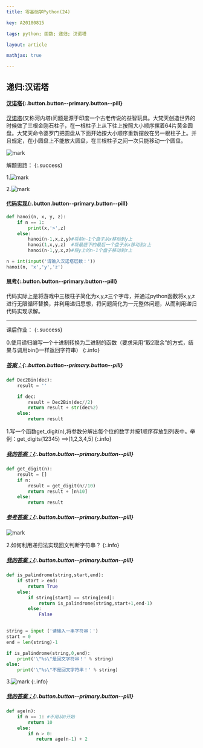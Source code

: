 ```yaml
---
title: 零基础学Python(24)

key: A20180815

tags: python; 函数; 递归; 汉诺塔

layout: article

mathjax: true

---
```


## 递归:汉诺塔
<!--more-->

#### [汉诺塔](#){:.button.button--primary.button--pill} 

[汉诺塔](https://baike.baidu.com/item/%E6%B1%89%E8%AF%BA%E5%A1%94/3468295?fr=aladdin)(又称河内塔)问题是源于印度一个古老传说的益智玩具。大梵天创造世界的时候做了三根金刚石柱子，在一根柱子上从下往上按照大小顺序摞着64片黄金圆盘。大梵天命令婆罗门把圆盘从下面开始按大小顺序重新摆放在另一根柱子上。并且规定，在小圆盘上不能放大圆盘，在三根柱子之间一次只能移动一个圆盘。  



![mark](http://pdg2co4cr.bkt.clouddn.com/blog/180815/I5gGF3KkJ8.png?imageslim)

解题思路：
{:.success}



1.![mark](http://pdg2co4cr.bkt.clouddn.com/blog/180815/g9LA9f1KAJ.png?imageslim)

2.![mark](http://pdg2co4cr.bkt.clouddn.com/blog/180815/42aheFelhi.png?imageslim)



#### [代码实现](#){:.button.button--primary.button--pill} 

``` python
def hanoi(n, x, y, z):
    if n == 1:
        print(x,'>',z)
    else:
        hanoi(n-1,x,z,y)#将前n-1个盘子从x移动到y上
        hanoi(1,x,y,z)  #将最底下的最后一个盘子从x移动到z上
        hanoi(n-1,y,x,z)#将y上的n-1个盘子移动到z上

n = int(input('请输入汉诺塔层数：'))
hanoi(n, 'x','y','z')

```



#### [思考](#){:.button.button--primary.button--pill} 

代码实际上是将游戏中三根柱子简化为x,y,z三个字母，并通过python函数将x,y,z进行无限循环替换，并利用递归思想，将问题简化为一元整体问题，从而利用递归代码实现求解。

------

课后作业：
{:.success}



0.使用递归编写一个十进制转换为二进制的函数（要求采用“取2取余”的方式，结果与调用bin()一样返回字符串）
{:.info}



##### [答案：](#){:.button.button--primary.button--pill}

```python
def Dec2Bin(dec):
    result = ''

    if dec:
        result = Dec2Bin(dec//2)
        return result + str(dec%2)
    else:
        return result

```





1.写一个函数get_digit(n),将参数分解出每个位的数字并按1顺序存放到列表中。举例：get_digits(12345) ==>[1,2,3,4,5]
{:.info}





##### [我的答案：](#){:.button.button--primary.button--pill}

```python
def get_digit(n):
    result = []
    if n:
        result = get_digit(n//10)
        return result + [n%10]
    else:
        return result
```



##### [参考答案：](#){:.button.button--primary.button--pill}

![mark](http://pdg2co4cr.bkt.clouddn.com/blog/180823/C1CHcdJcaA.png?imageslim)



2.如何利用递归法实现回文判断字符串？
{:.info}

##### [我的答案：](#){:.button.button--primary.button--pill}

```python
def is_palindrome(string,start,end):
    if start > end:
        return True
    else:
        if string[start] == string[end]:
            return is_palindrome(string,start+1,end-1)
        else:
            False
        

string = input ('请输入一串字符串：')
start = 0
end = len(string)-1

if is_palindrome(string,0,end):
    print('\"%s\"是回文字符串！' % string)
else:
    print('\"%s\"不是回文字符串！' % string)

```


3.![mark](http://pdg2co4cr.bkt.clouddn.com/blog/180823/KKdKE2E6ih.png?imageslim)
{:.info}



##### [我的答案：](#){:.button.button--primary.button--pill}

```python
def age(n):
    if n == 1: #不用从0开始
        return 10
    else:
        if n > 0:
           return age(n-1) + 2

```

